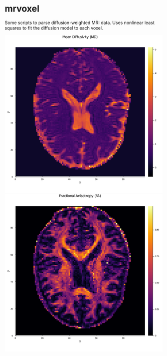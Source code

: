 # mrvoxel

Some scripts to parse diffusion-weighted MRI data. Uses nonlinear least squares to fit the diffusion model to each voxel. 

![](./pngs/MDmap.png) ![](./pngs/FAmap.png)
